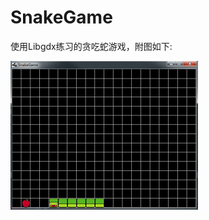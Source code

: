 # SnakeGame
使用Libgdx练习的贪吃蛇游戏，附图如下:  

![](https://github.com/Strong-it/SnakeGame/blob/master/core/assets/tan.PNG)
